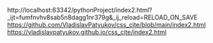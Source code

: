 http://localhost:63342/pythonProject/index2.html?_ijt=fumfnvhv8sab5n8dagg1nr379g&_ij_reload=RELOAD_ON_SAVE
https://github.com/VladislavPatyukov/css_cite/blob/main/index2.html
https://vladislavpatyukov.github.io/css_cite/index2.html
